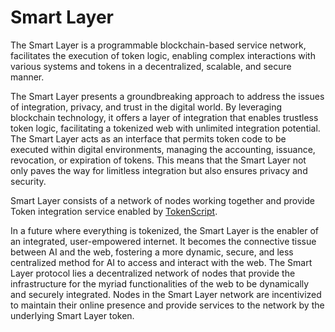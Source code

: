 # Smart Layer

The Smart Layer is a programmable blockchain-based service network, facilitates the execution of token logic, enabling complex interactions with various systems and tokens in a decentralized, scalable, and secure manner.

The Smart Layer presents a groundbreaking approach to address the issues of integration, privacy, and trust in the digital world. By leveraging blockchain technology, it offers a layer of integration that enables trustless token logic, facilitating a tokenized web with unlimited integration potential. The Smart Layer acts as an interface that permits token code to be executed within digital environments, managing the accounting, issuance, revocation, or expiration of tokens. This means that the Smart Layer not only paves the way for limitless integration but also ensures privacy and security.

Smart Layer consists of a network of nodes working together and provide Token integration service enabled by [TokenScript](TokenScript.md).

In a future where everything is tokenized, the Smart Layer is the enabler of an integrated, user-empowered internet. It becomes the connective tissue between AI and the web, fostering a more dynamic, secure, and less centralized method for AI to access and interact with the web. The Smart Layer protocol lies a decentralized network of nodes that provide the infrastructure for the myriad functionalities of the web to be dynamically and securely integrated. Nodes in the Smart Layer network are incentivized to maintain their online presence and provide services to the network by the underlying Smart Layer token.

